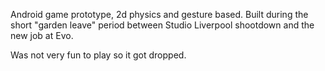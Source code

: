Android game prototype, 2d physics and gesture based. Built during the short "garden leave" period between Studio Liverpool shootdown and the new job at Evo.

Was not very fun to play so it got dropped.

